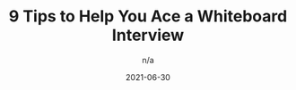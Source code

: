 ---
author: n/a
date: 2021-06-30
layout: post.njk
publisher: codecademy
tags:
  - article
  - career
  - interviewing
target_url: https://www.codecademy.com/resources/blog/whiteboard-interview-tips/
title: 9 Tips to Help You Ace a Whiteboard Interview
---